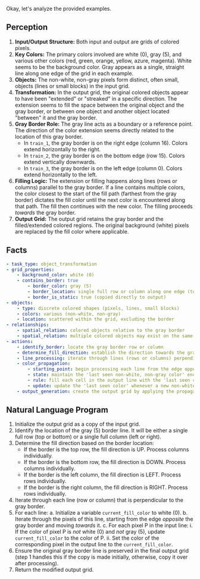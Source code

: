Okay, let's analyze the provided examples.

## Perception

1.  **Input/Output Structure:** Both input and output are grids of colored pixels.
2.  **Key Colors:** The primary colors involved are white (0), gray (5), and various other colors (red, green, orange, yellow, azure, magenta). White seems to be the background color. Gray appears as a single, straight line along one edge of the grid in each example.
3.  **Objects:** The non-white, non-gray pixels form distinct, often small, objects (lines or small blocks) in the input grid.
4.  **Transformation:** In the output grid, the original colored objects appear to have been "extended" or "streaked" in a specific direction. The extension seems to fill the space between the original object and the gray border, or between one object and another object located "between" it and the gray border.
5.  **Gray Border Role:** The gray line acts as a boundary or a reference point. The direction of the color extension seems directly related to the location of this gray border.
    *   In `train_1`, the gray border is on the right edge (column 16). Colors extend horizontally to the right.
    *   In `train_2`, the gray border is on the bottom edge (row 15). Colors extend vertically downwards.
    *   In `train_3`, the gray border is on the left edge (column 0). Colors extend horizontally to the left.
6.  **Filling Logic:** The extension or filling happens along lines (rows or columns) parallel to the gray border. If a line contains multiple colors, the color closest to the start of the fill path (farthest from the gray border) dictates the fill color until the next color is encountered along that path. The fill then continues with the new color. The filling proceeds *towards* the gray border.
7.  **Output Grid:** The output grid retains the gray border and the filled/extended colored regions. The original background (white) pixels are replaced by the fill color where applicable.

## Facts


```yaml
- task_type: object_transformation
- grid_properties:
    - background_color: white (0)
    - contains_border: true
        - border_color: gray (5)
        - border_location: single full row or column along one edge (top, bottom, left, or right)
        - border_is_static: true (copied directly to output)
- objects:
    - type: discrete colored shapes (pixels, lines, small blocks)
    - colors: various (non-white, non-gray)
    - location: scattered within the grid, excluding the border
- relationships:
    - spatial_relation: colored objects relative to the gray border
    - spatial_relation: multiple colored objects may exist on the same line (row/column) perpendicular to the border
- actions:
    - identify_border: locate the gray border row or column
    - determine_fill_direction: establish the direction towards the gray border (up, down, left, or right)
    - line_processing: iterate through lines (rows or columns) perpendicular to the border
    - color_propagation:
        - starting_point: begin processing each line from the edge opposite the gray border
        - state: maintain the 'last seen non-white, non-gray color' encountered along the line
        - rule: fill each cell in the output line with the 'last seen color'
        - update: update the 'last seen color' whenever a new non-white, non-gray pixel is encountered in the input line
    - output_generation: create the output grid by applying the propagated colors and copying the gray border
```


## Natural Language Program

1.  Initialize the output grid as a copy of the input grid.
2.  Identify the location of the gray (5) border line. It will be either a single full row (top or bottom) or a single full column (left or right).
3.  Determine the fill direction based on the border location:
    *   If the border is the top row, the fill direction is UP. Process columns individually.
    *   If the border is the bottom row, the fill direction is DOWN. Process columns individually.
    *   If the border is the left column, the fill direction is LEFT. Process rows individually.
    *   If the border is the right column, the fill direction is RIGHT. Process rows individually.
4.  Iterate through each line (row or column) that is perpendicular to the gray border.
5.  For each line:
    a.  Initialize a variable `current_fill_color` to white (0).
    b.  Iterate through the pixels of this line, starting from the edge *opposite* the gray border and moving *towards* it.
    c.  For each pixel P in the input line:
        i.  If the color of pixel P is *not* white (0) and *not* gray (5), update `current_fill_color` to the color of P.
        ii. Set the color of the corresponding pixel in the output line to the `current_fill_color`.
6.  Ensure the original gray border line is preserved in the final output grid (step 1 handles this if the copy is made initially, otherwise, copy it over after processing).
7.  Return the modified output grid.